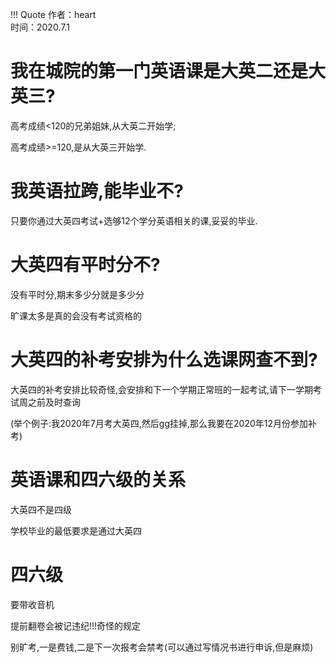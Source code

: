 !!! Quote
    作者：heart<br>时间：2020.7.1
# 我在城院的第一门英语课是大英二还是大英三?

高考成绩<120的兄弟姐妹,从大英二开始学;

高考成绩>=120,是从大英三开始学.

# 我英语拉跨,能毕业不?

只要你通过大英四考试+选够12个学分英语相关的课,妥妥的毕业.


# 大英四有平时分不?

没有平时分,期末多少分就是多少分

旷课太多是真的会没有考试资格的

# 大英四的补考安排为什么选课网查不到?

大英四的补考安排比较奇怪,会安排和下一个学期正常班的一起考试,请下一学期考试周之前及时查询

(举个例子:我2020年7月考大英四,然后gg挂掉,那么我要在2020年12月份参加补考)


# 英语课和四六级的关系

大英四不是四级

学校毕业的最低要求是通过大英四

# 四六级

要带收音机

提前翻卷会被记违纪!!!奇怪的规定

别旷考,一是费钱,二是下一次报考会禁考(可以通过写情况书进行申诉,但是麻烦)